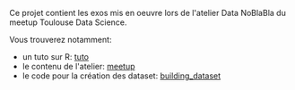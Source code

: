 Ce projet contient les exos mis en oeuvre lors de l'atelier Data NoBlaBla du meetup Toulouse Data Science.

Vous trouverez notamment:

* un tuto sur R: [tuto](tuto.html)
* le contenu de l'atelier: [meetup](meetup.html)
* le code pour la création des dataset: [building_dataset](building_dataset.html)
